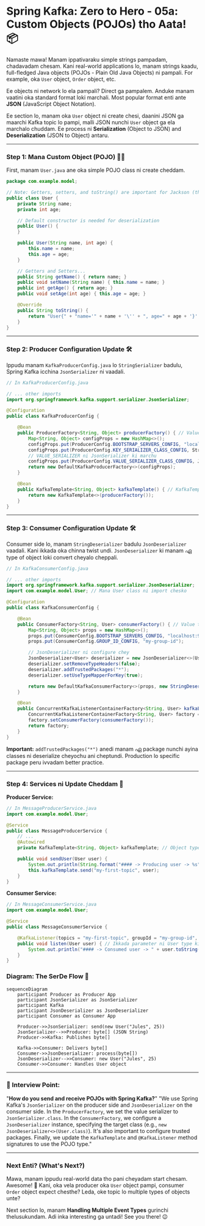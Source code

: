 # Spring Kafka: Zero to Hero - 05a: Custom Objects (POJOs) tho Aata! 📦

Namaste mawa! Manam ippativaraku simple strings pampadam, chadavadam chesam. Kani real-world applications lo, manam strings kaadu, full-fledged Java objects (POJOs - Plain Old Java Objects) ni pampali. For example, oka `User` object, `Order` object, etc.

Ee objects ni network lo ela pampali? Direct ga pampalem. Anduke manam vaatini oka standard format loki marchali. Most popular format enti ante **JSON** (JavaScript Object Notation).

Ee section lo, manam oka `User` object ni create chesi, daanini JSON ga maarchi Kafka topic lo pampi, malli JSON nunchi `User` object ga ela marchalo chuddam. Ee process ni **Serialization** (Object to JSON) and **Deserialization** (JSON to Object) antaru.

---

### Step 1: Mana Custom Object (POJO) 🧑‍💻

First, manam `User.java` ane oka simple POJO class ni create cheddam.

```java
package com.example.model;

// Note: Getters, setters, and toString() are important for Jackson (the JSON library) to work properly.
public class User {
    private String name;
    private int age;

    // Default constructor is needed for deserialization
    public User() {
    }

    public User(String name, int age) {
        this.name = name;
        this.age = age;
    }

    // Getters and Setters...
    public String getName() { return name; }
    public void setName(String name) { this.name = name; }
    public int getAge() { return age; }
    public void setAge(int age) { this.age = age; }

    @Override
    public String toString() {
        return "User{" + "name='" + name + '\'' + ", age=" + age + '}';
    }
}
```

---

### Step 2: Producer Configuration Update 🛠️

Ippudu manam `KafkaProducerConfig.java` lo `StringSerializer` badulu, Spring Kafka icchina `JsonSerializer` ni vaadali.

```java
// In KafkaProducerConfig.java

// ... other imports
import org.springframework.kafka.support.serializer.JsonSerializer;

@Configuration
public class KafkaProducerConfig {

    @Bean
    public ProducerFactory<String, Object> producerFactory() { // Value type ni Object ga marchu
        Map<String, Object> configProps = new HashMap<>();
        configProps.put(ProducerConfig.BOOTSTRAP_SERVERS_CONFIG, "localhost:9092");
        configProps.put(ProducerConfig.KEY_SERIALIZER_CLASS_CONFIG, StringSerializer.class);
        // VALUE_SERIALIZER ni JsonSerializer ki marchu
        configProps.put(ProducerConfig.VALUE_SERIALIZER_CLASS_CONFIG, JsonSerializer.class);
        return new DefaultKafkaProducerFactory<>(configProps);
    }

    @Bean
    public KafkaTemplate<String, Object> kafkaTemplate() { // KafkaTemplate kuda <String, Object> ga marchu
        return new KafkaTemplate<>(producerFactory());
    }
}
```

---

### Step 3: Consumer Configuration Update 🛠️

Consumer side lo, manam `StringDeserializer` badulu `JsonDeserializer` vaadali. Kani ikkada oka chinna twist undi. `JsonDeserializer` ki manam ഏ type of object loki convert cheyalo cheppali.

```java
// In KafkaConsumerConfig.java

// ... other imports
import org.springframework.kafka.support.serializer.JsonDeserializer;
import com.example.model.User; // Mana User class ni import chesko

@Configuration
public class KafkaConsumerConfig {

    @Bean
    public ConsumerFactory<String, User> consumerFactory() { // Value type ni User ga marchu
        Map<String, Object> props = new HashMap<>();
        props.put(ConsumerConfig.BOOTSTRAP_SERVERS_CONFIG, "localhost:9092");
        props.put(ConsumerConfig.GROUP_ID_CONFIG, "my-group-id");

        // JsonDeserializer ni configure chey
        JsonDeserializer<User> deserializer = new JsonDeserializer<>(User.class);
        deserializer.setRemoveTypeHeaders(false);
        deserializer.addTrustedPackages("*");
        deserializer.setUseTypeMapperForKey(true);

        return new DefaultKafkaConsumerFactory<>(props, new StringDeserializer(), deserializer);
    }

    @Bean
    public ConcurrentKafkaListenerContainerFactory<String, User> kafkaListenerContainerFactory() { // Factory lo kuda User type marchu
        ConcurrentKafkaListenerContainerFactory<String, User> factory = new ConcurrentKafkaListenerContainerFactory<>();
        factory.setConsumerFactory(consumerFactory());
        return factory;
    }
}

```
**Important:** `addTrustedPackages("*")` anedi manam ഏ package nunchi ayina classes ni deserialize cheyochu ani cheptundi. Production lo specific package peru ivvadam better practice.

---

### Step 4: Services ni Update Cheddam 🔄

**Producer Service:**
```java
// In MessageProducerService.java
import com.example.model.User;

@Service
public class MessageProducerService {
    // ...
    @Autowired
    private KafkaTemplate<String, Object> kafkaTemplate; // Object type ki marchu

    public void sendUser(User user) {
        System.out.println(String.format("#### -> Producing user -> %s", user.toString()));
        this.kafkaTemplate.send("my-first-topic", user);
    }
}
```

**Consumer Service:**
```java
// In MessageConsumerService.java
import com.example.model.User;

@Service
public class MessageConsumerService {

    @KafkaListener(topics = "my-first-topic", groupId = "my-group-id", containerFactory = "kafkaListenerContainerFactory")
    public void listen(User user) { // Ikkada parameter ni User type ki marchu
        System.out.println("#### -> Consumed user -> " + user.toString());
    }
}
```

### Diagram: The SerDe Flow 🌊

```mermaid
sequenceDiagram
    participant Producer as Producer App
    participant JsonSerializer as JsonSerializer
    participant Kafka
    participant JsonDeserializer as JsonDeserializer
    participant Consumer as Consumer App

    Producer->>JsonSerializer: send(new User("Jules", 25))
    JsonSerializer-->>Producer: byte[] (JSON String)
    Producer->>Kafka: Publishes byte[]

    Kafka->>Consumer: Delivers byte[]
    Consumer->>JsonDeserializer: process(byte[])
    JsonDeserializer-->>Consumer: new User("Jules", 25)
    Consumer->>Consumer: Handles User object
```

---

### 📝 Interview Point:

"**How do you send and receive POJOs with Spring Kafka?**"
"We use Spring Kafka's `JsonSerializer` on the producer side and `JsonDeserializer` on the consumer side. In the `ProducerFactory`, we set the value serializer to `JsonSerializer.class`. In the `ConsumerFactory`, we configure a `JsonDeserializer` instance, specifying the target class (e.g., `new JsonDeserializer<>(User.class)`). It's also important to configure trusted packages. Finally, we update the `KafkaTemplate` and `@KafkaListener` method signatures to use the POJO type."

---

### Next Enti? (What's Next?)

Mawa, manam ippudu real-world data tho pani cheyadam start chesam. Awesome! 🤩 Kani, oka vela producer oka `User` object pampi, consumer `Order` object expect chesthe? Leda, oke topic lo multiple types of objects unte?

Next section lo, manam **Handling Multiple Event Types** gurinchi thelusukundam. Adi inka interesting ga untadi! See you there! 😉